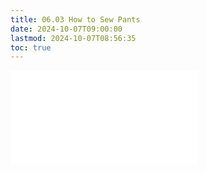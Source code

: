 ```yaml
---
title: 06.03 How to Sew Pants
date: 2024-10-07T09:00:00
lastmod: 2024-10-07T08:56:35
toc: true
---
```


![Link to included file contents](../../../../sewing/how-to-sew-pants.md)
